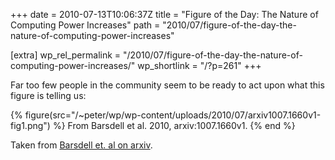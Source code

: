 +++
date = 2010-07-13T10:06:37Z
title = "Figure of the Day: The Nature of Computing Power Increases"
path = "2010/07/figure-of-the-day-the-nature-of-computing-power-increases"

[extra]
wp_rel_permalink = "/2010/07/figure-of-the-day-the-nature-of-computing-power-increases/"
wp_shortlink = "/?p=261"
+++

Far too few people in the community seem to be ready to act upon what this
figure is telling us:

{% figure(src="/~peter/wp/wp-content/uploads/2010/07/arxiv1007.1660v1-fig1.png") %}
From Barsdell et al. 2010, arxiv:1007.1660v1.
{% end %}

Taken from [Barsdell et. al on arxiv](http://arxiv.org/abs/1007.1660v1).

